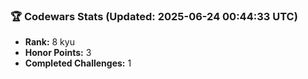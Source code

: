 ### 🏆 Codewars Stats (Updated: 2025-06-24 00:44:33 UTC)

- **Rank:** 8 kyu
- **Honor Points:** 3
- **Completed Challenges:** 1

